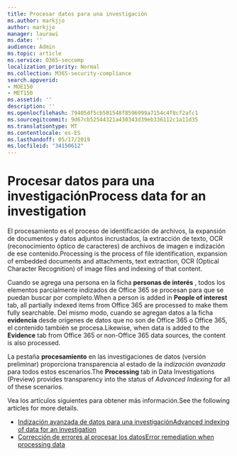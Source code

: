 ```yaml
---
title: Procesar datos para una investigación
ms.author: markjjo
author: markjjo
manager: laurawi
ms.date: ''
audience: Admin
ms.topic: article
ms.service: O365-seccomp
localization_priority: Normal
ms.collection: M365-security-compliance
search.appverid:
- MOE150
- MET150
ms.assetid: ''
description: ''
ms.openlocfilehash: 79405df5cb581548f8596999a7154c4f8cf2afc1
ms.sourcegitcommit: 9d67cb52544321a430343d39eb336112c1a11d35
ms.translationtype: MT
ms.contentlocale: es-ES
ms.lasthandoff: 05/17/2019
ms.locfileid: "34150612"
---
```

# <a name="process-data-for-an-investigation"></a><span data-ttu-id="ebd5f-102">Procesar datos para una investigación</span><span class="sxs-lookup"><span data-stu-id="ebd5f-102">Process data for an investigation</span></span>

<span data-ttu-id="ebd5f-103">El procesamiento es el proceso de identificación de archivos, la expansión de documentos y datos adjuntos incrustados, la extracción de texto, OCR (reconocimiento óptico de caracteres) de archivos de imagen e indización de ese contenido.</span><span class="sxs-lookup"><span data-stu-id="ebd5f-103">Processing is the process of file identification, expansion of embedded documents and attachments, text extraction, OCR (Optical Character Recognition) of image files and indexing of that content.</span></span>  

<span data-ttu-id="ebd5f-104">Cuando se agrega una persona en la ficha **personas de interés** , todos los elementos parcialmente indizados de Office 365 se procesan para que se puedan buscar por completo.</span><span class="sxs-lookup"><span data-stu-id="ebd5f-104">When a person is added in **People of interest** tab, all partially indexed items from Office 365 are processed to make them fully searchable.</span></span>  <span data-ttu-id="ebd5f-105">Del mismo modo, cuando se agregan datos a la ficha **evidencia** desde orígenes de datos que no son de Office 365 o Office 365, el contenido también se procesa.</span><span class="sxs-lookup"><span data-stu-id="ebd5f-105">Likewise, when data is added to the **Evidence** tab from Office 365 or non-Office 365 data sources, the content is also processed.</span></span>

<span data-ttu-id="ebd5f-106">La pestaña **procesamiento** en las investigaciones de datos (versión preliminar) proporciona transparencia al estado de la *indización avanzada* para todos estos escenarios.</span><span class="sxs-lookup"><span data-stu-id="ebd5f-106">The **Processing** tab in Data Investigations (Preview) provides transparency into the status of *Advanced Indexing* for all of these scenarios.</span></span>

<span data-ttu-id="ebd5f-107">Vea los artículos siguientes para obtener más información.</span><span class="sxs-lookup"><span data-stu-id="ebd5f-107">See the following articles for more details.</span></span>

- [<span data-ttu-id="ebd5f-108">Indización avanzada de datos para una investigación</span><span class="sxs-lookup"><span data-stu-id="ebd5f-108">Advanced indexing of data for an investigation</span></span>](index-data-people-of-interest.md)
- [<span data-ttu-id="ebd5f-109">Corrección de errores al procesar los datos</span><span class="sxs-lookup"><span data-stu-id="ebd5f-109">Error remediation when processing data</span></span>](error-remediation.md)
